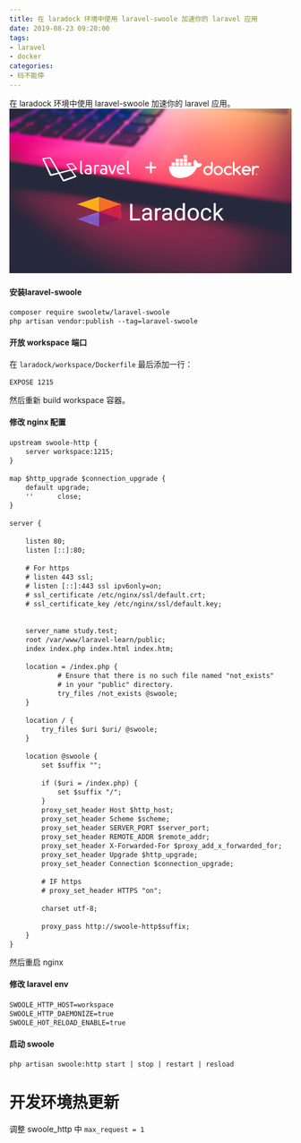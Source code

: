 ```yaml
---
title: 在 laradock 环境中使用 laravel-swoole 加速你的 laravel 应用
date: 2019-08-23 09:20:00
tags: 
- laravel
- docker
categories: 
- 码不能停
---
```


在 laradock 环境中使用 laravel-swoole 加速你的 laravel 应用。
![](/images/laradock.png)
<!-- more -->

#### 安装laravel-swoole
```
composer require swooletw/laravel-swoole
php artisan vendor:publish --tag=laravel-swoole
```

#### 开放 workspace 端口
在 `laradock/workspace/Dockerfile` 最后添加一行：
```
EXPOSE 1215
```

然后重新 build workspace 容器。


#### 修改 nginx 配置
```
upstream swoole-http {
    server workspace:1215;
}

map $http_upgrade $connection_upgrade {
    default upgrade;
    ''      close;
}

server {

    listen 80;
    listen [::]:80;

    # For https
    # listen 443 ssl;
    # listen [::]:443 ssl ipv6only=on;
    # ssl_certificate /etc/nginx/ssl/default.crt;
    # ssl_certificate_key /etc/nginx/ssl/default.key;


    server_name study.test;
    root /var/www/laravel-learn/public;
    index index.php index.html index.htm;

    location = /index.php {
            # Ensure that there is no such file named "not_exists"
            # in your "public" directory.
            try_files /not_exists @swoole;
    }

    location / {
        try_files $uri $uri/ @swoole;
    }

    location @swoole {
        set $suffix "";

        if ($uri = /index.php) {
            set $suffix "/";
        }
        proxy_set_header Host $http_host;
        proxy_set_header Scheme $scheme;
        proxy_set_header SERVER_PORT $server_port;
        proxy_set_header REMOTE_ADDR $remote_addr;
        proxy_set_header X-Forwarded-For $proxy_add_x_forwarded_for;
        proxy_set_header Upgrade $http_upgrade;
        proxy_set_header Connection $connection_upgrade;

        # IF https
        # proxy_set_header HTTPS "on";

        charset utf-8;

        proxy_pass http://swoole-http$suffix;
    }
}
```

然后重启 nginx

#### 修改 laravel env
```
SWOOLE_HTTP_HOST=workspace
SWOOLE_HTTP_DAEMONIZE=true
SWOOLE_HOT_RELOAD_ENABLE=true
```

#### 启动 swoole
```
php artisan swoole:http start | stop | restart | resload
```

# 开发环境热更新
调整 swoole_http 中 `max_request = 1`
